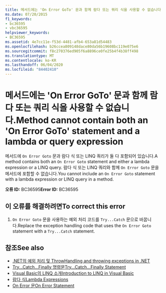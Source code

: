 ```yaml
---
title: 메서드에는 'On Error GoTo' 문과 함께 람다 또는 쿼리 식을 사용할 수 없습니다.
ms.date: 07/20/2015
f1_keywords:
- bc36595
- vbc36595
helpviewer_keywords:
- BC36595
ms.assetid: 4e7cc11e-f53d-4481-afb4-653a81d54483
ms.openlocfilehash: b26ccea809148dace80da56b19608bc119e075e6
ms.sourcegitcommit: f8c270376ed905f6a8896ce0fe25b4f4b38ff498
ms.translationtype: MT
ms.contentlocale: ko-KR
ms.lasthandoff: 06/04/2020
ms.locfileid: "84402410"
---
```

# <a name="method-cannot-contain-both-an-on-error-goto-statement-and-a-lambda-or-query-expression"></a><span data-ttu-id="36eeb-102">메서드에는 'On Error GoTo' 문과 함께 람다 또는 쿼리 식을 사용할 수 없습니다.</span><span class="sxs-lookup"><span data-stu-id="36eeb-102">Method cannot contain both an 'On Error GoTo' statement and a lambda or query expression</span></span>
<span data-ttu-id="36eeb-103">메서드에 `On Error Goto` 문과 람다 식 또는 LINQ 쿼리가 둘 다 포함되어 있습니다.</span><span class="sxs-lookup"><span data-stu-id="36eeb-103">A method contains both an `On Error Goto` statement and either a lambda expression or a LINQ query.</span></span> <span data-ttu-id="36eeb-104">람다 식 또는 LINQ 쿼리와 함께 `On Error Goto` 문을 메서드에 포함할 수 없습니다.</span><span class="sxs-lookup"><span data-stu-id="36eeb-104">You cannot include an `On Error Goto` statement with a lambda expression or LINQ query in a method.</span></span>  
  
 <span data-ttu-id="36eeb-105">**오류 ID:** BC36595</span><span class="sxs-lookup"><span data-stu-id="36eeb-105">**Error ID:** BC36595</span></span>  
  
## <a name="to-correct-this-error"></a><span data-ttu-id="36eeb-106">이 오류를 해결하려면</span><span class="sxs-lookup"><span data-stu-id="36eeb-106">To correct this error</span></span>  
  
1. <span data-ttu-id="36eeb-107">`On Error Goto` 문을 사용하는 예외 처리 코드를 `Try...Catch` 문으로 바꿉니다.</span><span class="sxs-lookup"><span data-stu-id="36eeb-107">Replace the exception handling code that uses the `On Error Goto` statement with a `Try...Catch` statement.</span></span>  
  
## <a name="see-also"></a><span data-ttu-id="36eeb-108">참조</span><span class="sxs-lookup"><span data-stu-id="36eeb-108">See also</span></span>

- [<span data-ttu-id="36eeb-109">.NET의 예외 처리 및 Throw</span><span class="sxs-lookup"><span data-stu-id="36eeb-109">Handling and throwing exceptions in .NET</span></span>](../../standard/exceptions/index.md)
- [<span data-ttu-id="36eeb-110">Try...Catch...Finally 명령문</span><span class="sxs-lookup"><span data-stu-id="36eeb-110">Try...Catch...Finally Statement</span></span>](../language-reference/statements/try-catch-finally-statement.md)
- [<span data-ttu-id="36eeb-111">Visual Basic의 LINQ 소개</span><span class="sxs-lookup"><span data-stu-id="36eeb-111">Introduction to LINQ in Visual Basic</span></span>](../programming-guide/language-features/linq/introduction-to-linq.md)
- [<span data-ttu-id="36eeb-112">람다 식</span><span class="sxs-lookup"><span data-stu-id="36eeb-112">Lambda Expressions</span></span>](../programming-guide/language-features/procedures/lambda-expressions.md)
- [<span data-ttu-id="36eeb-113">On Error 문</span><span class="sxs-lookup"><span data-stu-id="36eeb-113">On Error Statement</span></span>](../language-reference/statements/on-error-statement.md)
